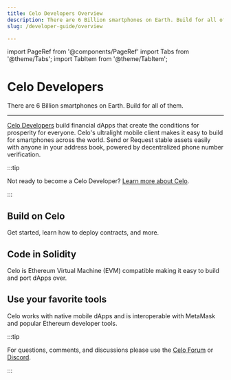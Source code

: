 ```yaml
---
title: Celo Developers Overview
description: There are 6 Billion smartphones on Earth. Build for all of them.
slug: /developer-guide/overview

---
```


import PageRef from '@components/PageRef'
import Tabs from '@theme/Tabs';
import TabItem from '@theme/TabItem';

# Celo Developers

There are 6 Billion smartphones on Earth. Build for all of them.

___


[Celo Developers](https://celo.org/developers) build financial dApps that create the conditions for prosperity for everyone. Celo's ultralight mobile client makes it easy to build for smartphones across the world. Send or Request stable assets easily with anyone in your address book, powered by decentralized phone number verification. 

:::tip

Not ready to become a Celo Developer? [Learn more about Celo](../../docs/welcome.md).

:::

## Build on Celo

Get started, learn how to deploy contracts, and more.

<PageRef url="/developer-resources/deploy-dapp" pageName="Start Building" />


## Code in Solidity

Celo is Ethereum Virtual Machine (EVM) compatible making it easy to build and port dApps over.

<PageRef url="/developer-guide/start" pageName="Code Examples" />

## Use your favorite tools

Celo works with native mobile dApps and is interoperable with MetaMask and popular Ethereum developer tools.

<PageRef url="/learn/developer-tools" pageName="Developer Tools" />

:::tip

For questions, comments, and discussions please use the [Celo Forum](https://forum.celo.org/) or [Discord](https://chat.celo.org/).

:::